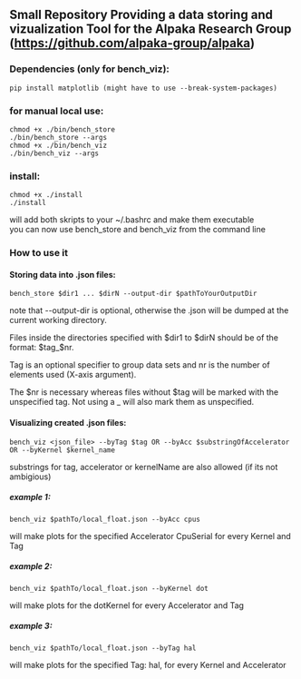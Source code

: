 ## Small Repository Providing a data storing and vizualization Tool for the Alpaka Research Group (https://github.com/alpaka-group/alpaka)
### Dependencies (only for bench_viz):
	pip install matplotlib (might have to use --break-system-packages)
### for manual local use:
	chmod +x ./bin/bench_store
	./bin/bench_store --args	
	chmod +x ./bin/bench_viz
	./bin/bench_viz --args
### install:
	chmod +x ./install
	./install
will add both skripts to your ~/.bashrc and make them executable  \
you can now use bench_store and bench_viz from the command line
### How to use it
#### Storing data into .json files:
	bench_store $dir1 ... $dirN --output-dir $pathToYourOutputDir
note that --output-dir is optional, otherwise the .json will be dumped at the current working directory. 

Files inside the directories specified with $dir1 to $dirN should be of the format: $tag_$nr.     	

Tag is an optional specifier to group data sets and nr is the number of elements used (X-axis argument). 

The $nr is necessary whereas files without $tag will be marked with the unspecified tag. Not using a _ will also mark them as unspecified. 
#### Visualizing created .json files: 
	bench_viz <json_file> --byTag $tag OR --byAcc $substringOfAccelerator OR --byKernel $kernel_name
substrings for tag, accelerator or kernelName are also allowed (if its not ambigious)
##### example 1:
	bench_viz $pathTo/local_float.json --byAcc cpus 
will make plots for the specified Accelerator CpuSerial for every Kernel and Tag
##### example 2:
	bench_viz $pathTo/local_float.json --byKernel dot
will make plots for the dotKernel for every Accelerator and Tag
##### example 3:
	bench_viz $pathTo/local_float.json --byTag hal
will make plots for the specified Tag: hal, for every Kernel and Accelerator
